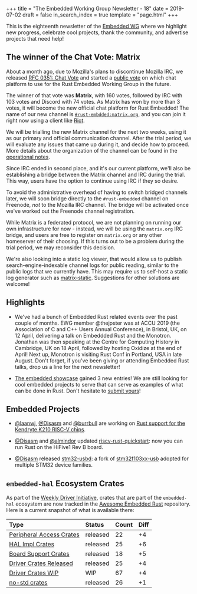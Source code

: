 +++
title = "The Embedded Working Group Newsletter - 18"
date = 2019-07-02
draft = false
in_search_index = true
template = "page.html"
+++

This is the eighteenth newsletter of the [Embedded WG] where we highlight new progress, celebrate cool projects, thank the community, and advertise projects that need help!

[Embedded WG]: https://github.com/rust-embedded/wg

<!-- TODO uncomment -->

<!-- Discuss on [users.rust-lang.org], [on twitter], or [on reddit]! -->

<!-- [users.rust-lang.org]: https://example.org/#TODO -->
<!-- [on twitter]: https://example.org/#TODO -->
<!-- [on reddit]: https://example.org/#TODO -->

<!-- If you want to mention something in [the next newsletter], send us a pull request! -->

<!-- [the next newsletter]: https://github.com/rust-embedded/blog/edit/master/content/${TODO}.md -->

## The winner of the Chat Vote: Matrix

About a month ago, due to Mozilla's plans to discontinue Mozilla IRC, we released [RFC 0351: Chat Vote] and started a [public vote] on which chat platform to use for the Rust Embedded Working Group in the future.

The winner of that vote was __Matrix__, with 160 votes, followed by IRC with 103 votes and Discord with 74 votes. As Matrix has won by more than 3 votes, it will become the new official chat platform for Rust Embedded! The name of our new channel is [`#rust-embdded:matrix.org`](https://matrix.to/#/#rust-embedded:matrix.org), and you can join it right now using a client like [Riot](https://about.riot.im/).

We will be trialling the new Matrix channel for the next two weeks, using it as our primary and official communication channel. After the trial period, we will evaluate any issues that came up during it, and decide how to proceed. More details about the organization of the channel can be found in the [operational notes].

Since IRC ended in second place, and it's our current platform, we'll also be establishing a bridge between the Matrix channel and IRC during the trial. This way, users have the option to continue using IRC if they so desire.

To avoid the administrative overhead of having to switch bridged channels later, we will soon bridge directly to the `#rust-embedded` channel on Freenode, *not* to the Mozilla IRC channel. The bridge will be activated once we've worked out the Freenode channel registration.

While Matrix is a federated protocol, we are not planning on running our own infrastructure for now - instead, we will be using the `matrix.org` IRC bridge, and users are free to register on `matrix.org` or any other homeserver of their choosing. If this turns out to be a problem during the trial period, we may reconsider this decision.

We're also looking into a static log viewer, that would allow us to publish search-engine-indexable channel logs for public reading, similar to the public logs that we currently have. This may require us to self-host a static log generator such as [matrix-static]. Suggestions for other solutions are welcome!

[RFC 0351: Chat Vote]: https://github.com/rust-embedded/wg/blob/master/rfcs/0351-chat-vote.md
[public vote]: https://github.com/rust-embedded/wg/issues/357
[operational notes]: https://github.com/rust-embedded/wg/blob/matrix/ops/matrix.md
[matrix-static]: https://github.com/matrix-org/matrix-static

## Highlights

- We've had a bunch of Embedded Rust related events over the past couple of months. EWG member @thejpster was at ACCU 2019 (the Association of C and C++ Users Annual Conference), in Bristol, UK, on 12 April, delivering a talk on Embeddded Rust and the Monotron. Jonathan was then speaking at the Centre for Computing History in Cambridge, UK on 18 April, followed by hosting Oxidize at the end of April! Next up, Monotron is visiting Rust Conf in Portland, USA in late August. Don't forget, if you've been giving or attending Embedded Rust talks, drop us a line for the next newsletter!

- [The embedded showcase](https://rust-embedded.github.io/showcase/) gained 3 new entries! We are still looking for cool embedded projects to serve that can serve as examples of what can be done in Rust. Don't hesitate to [submit yours](https://github.com/rust-embedded/showcase#submit-your-project)!

## Embedded Projects

- [@laanwj], [@Disasm] and [@burrbull] are working on [Rust support for the Kendryte K210 RISC-V chips](https://github.com/riscv-rust/k210-crates).

- [@Disasm] and [@almindor] updated [riscv-rust-quickstart]: now you can run Rust on the HiFive1 Rev B board.

- [@Disasm] released [stm32-usbd]: a fork of [stm32f103xx-usb] adopted for multiple STM32 device families.

[@almindor]: https://github.com/almindor
[@burrbull]: https://github.com/burrbull
[@Disasm]: https://github.com/Disasm
[@laanwj]: https://github.com/laanwj
[riscv-rust-quickstart]: https://github.com/riscv-rust/riscv-rust-quickstart
[stm32-usbd]: https://crates.io/crates/stm32-usbd
[stm32f103xx-usb]: https://github.com/mvirkkunen/stm32f103xx-usb

## `embedded-hal` Ecosystem Crates

As part of the [Weekly Driver Initiative], crates that are part of the `embedded-hal` ecosystem are now tracked in the [Awesome Embedded Rust] repository. Here is a current snapshot of what is available there:

<!-- TODO fill in the numbers before release -->

| Type                       | Status   | Count | Diff |
| :---                       | :-----   | :---- | :--- |
| [Peripheral Access Crates] | released | 22    | +4   |
| [HAL Impl Crates]          | released | 25    | +6   |
| [Board Support Crates]     | released | 18    | +5   |
| [Driver Crates Released]   | released | 25    | +4   |
| [Driver Crates WIP]        | WIP      | 67    | +4   |
| [no-std crates]            | released | 26    | +1   |

[Awesome Embedded Rust]: https://github.com/rust-embedded/awesome-embedded-rust
[Weekly Driver Initiative]: https://github.com/rust-embedded/wg/issues/39
[Peripheral Access Crates]: https://github.com/rust-embedded/awesome-embedded-rust#peripheral-access-crates
[HAL Impl Crates]: https://github.com/rust-embedded/awesome-embedded-rust#hal-implementation-crates
[Board Support Crates]: https://github.com/rust-embedded/awesome-embedded-rust#board-support-crates
[Driver Crates Released]: https://github.com/rust-embedded/awesome-embedded-rust#driver-crates
[Driver Crates WIP]: https://github.com/rust-embedded/awesome-embedded-rust#wip
[no-std crates]: https://github.com/rust-embedded/awesome-embedded-rust#no-std-crates

